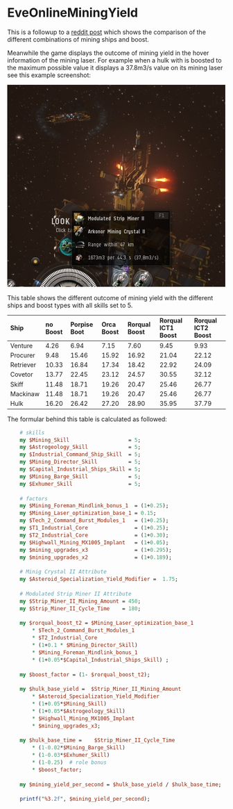 # EveOnlineMiningYield
This is a followup to a [reddit post](https://www.reddit.com/r/Eve/comments/5bp0sm/mining_yield_with_the_november_update/) which shows the comparison of the different combinations of mining ships and boost.

Meanwhile the game displays the outcome of mining yield in the hover information of the mining laser. For example when a hulk with is boosted to the maximum possible value it displays a 37.8m3/s value on its mining laser see this example screenshot: 

![in-game-mining-yield](HulkMaxBoost.jpg)

This table shows the different outcome of mining yield with the different ships and boost types with all skills set to 5.

|Ship|no Boost|Porpise Boot|Orca Boost|Rorqual Boost|Rorqual ICT1 Boost|Rorqual ICT2 Boost|
|:-|:-|:-|:-|:-|:-|:-|
|     Venture|    4.26|    6.94|    7.15|    7.60|    9.45|    9.93|
|    Procurer|    9.48|   15.46|   15.92|   16.92|   21.04|   22.12|
|   Retriever|   10.33|   16.84|   17.34|   18.42|   22.92|   24.09|
|     Covetor|   13.77|   22.45|   23.12|   24.57|   30.55|   32.12|
|       Skiff|   11.48|   18.71|   19.26|   20.47|   25.46|   26.77|
|    Mackinaw|   11.48|   18.71|   19.26|   20.47|   25.46|   26.77|
|        Hulk|   16.20|   26.42|   27.20|   28.90|   35.95|   37.79|

The formular behind this table is calculated as followed:

```perl
	# skills 
	my $Mining_Skill                   = 5;
	my $Astrogeology_Skill             = 5;
	my $Industrial_Command_Ship_Skill  = 5;
	my $Mining_Director_Skill          = 5;
	my $Capital_Industrial_Ships_Skill = 5;
	my $Mining_Barge_Skill             = 5;
	my $Exhumer_Skill                  = 5;

	# factors 
	my $Mining_Foreman_Mindlink_bonus_1  = (1+0.25);
	my $Mining_Laser_optimization_base_1 = 0.15;
	my $Tech_2_Command_Burst_Modules_1   = (1+0.25);
	my $T1_Industrial_Core               = (1+0.25);
	my $T2_Industrial_Core               = (1+0.30);
	my $Highwall_Mining_MX1005_Implant   = (1+0.05);
	my $mining_upgrades_x3               = (1+0.295);
	my $mining_upgrades_x2               = (1+0.189);

	# Minig Crystal II Attribute
	my $Asteroid_Specialization_Yield_Modifier =  1.75;

	# Modulated Strip Miner II Attribute
	my $Strip_Miner_II_Mining_Amount = 450;
	my $Strip_Miner_II_Cycle_Time    = 180;

	my $rorqual_boost_t2 = $Mining_Laser_optimization_base_1
		* $Tech_2_Command_Burst_Modules_1
		* $T2_Industrial_Core
		* (1+0.1 * $Mining_Director_Skill)
		* $Mining_Foreman_Mindlink_bonus_1
		* (1+0.05*$Capital_Industrial_Ships_Skill) ;
	
	my $boost_factor = (1- $rorqual_boost_t2);

	my $hulk_base_yield =  $Strip_Miner_II_Mining_Amount 
		* $Asteroid_Specialization_Yield_Modifier
		* (1+0.05*$Mining_Skill) 
		* (1+0.05*$Astrogeology_Skill)
		* $Highwall_Mining_MX1005_Implant
		* $mining_upgrades_x3;

	my $hulk_base_time =    $Strip_Miner_II_Cycle_Time 
		* (1-0.02*$Mining_Barge_Skill)
		* (1-0.03*$Exhumer_Skill)
		* (1-0.25)  # role bonus
		* $boost_factor;

	my $mining_yield_per_second = $hulk_base_yield / $hulk_base_time;

	printf("%3.2f", $mining_yield_per_second);
```
